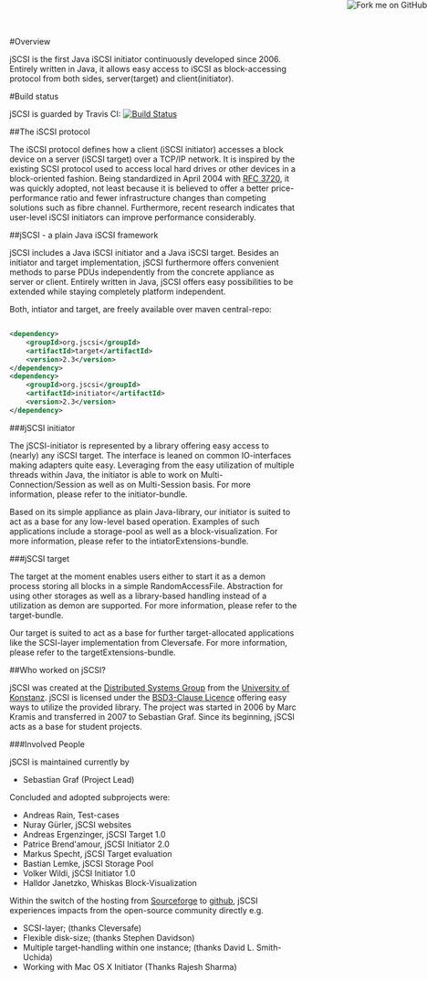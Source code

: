<a href="https://github.com/disy/jSCSI"><img style="position: absolute; top: 0; right: 0; border: 0;" src="https://s3.amazonaws.com/github/ribbons/forkme_right_green_007200.png" alt="Fork me on GitHub"/></a>

#Overview

jSCSI is the first Java iSCSI initiator continuously developed since 2006. Entirely written in Java, it allows easy access to iSCSI as block-accessing protocol from both sides, server(target) and client(initiator).

#Build status

jSCSI is guarded by Travis CI: [![Build Status](https://secure.travis-ci.org/disy/jSCSI.png)](http://travis-ci.org/disy/jSCSI)

##The iSCSI protocol

The iSCSI protocol defines how a client (iSCSI initiator) accesses a block device on a server (iSCSI target) over a TCP/IP network. It is inspired by the existing SCSI protocol used to access local hard drives or other devices in a block-oriented fashion. 
Being standardized in April 2004 with [RFC 3720](http://www.ietf.org/rfc/rfc3720.txt), it was quickly	adopted, not least because it is believed to offer a better price-performance ratio and fewer infrastructure changes than competing solutions such as fibre channel. 
Furthermore, recent research indicates that user-level iSCSI initiators can improve performance considerably.

##jSCSI - a plain Java iSCSI framework

jSCSI includes a Java iSCSI initiator and a Java iSCSI target. Besides an initiator and target implementation, jSCSI furthermore offers convenient methods to parse PDUs independently from the concrete appliance as server or client. Entirely written in Java, jSCSI offers easy possibilities to be extended while staying completely platform independent.

Both, intiator and target, are freely available over maven central-repo:

```xml

<dependency>
	<groupId>org.jscsi</groupId>
	<artifactId>target</artifactId>
	<version>2.3</version>
</dependency>
<dependency>
	<groupId>org.jscsi</groupId>
	<artifactId>initiator</artifactId>
	<version>2.3</version>
</dependency>
```

###jSCSI initiator

The jSCSI-initiator is represented by a library offering easy access to (nearly) any iSCSI target. The interface is leaned on common IO-interfaces making adapters quite easy. Leveraging from the easy utilization of multiple threads within Java, the initiator is able to work on Multi-Connection/Session as well as on Multi-Session basis. For more information, please refer to the initiator-bundle.

Based on its simple appliance as plain Java-library, our initiator is suited to act as a base for any low-level based operation. Examples of such applications include a storage-pool as well as a block-visualization. For more information, please refer to the intiatorExtensions-bundle.

###jSCSI target

The target at the moment enables users either to start it as a demon process storing all blocks in a simple RandomAccessFile. Abstraction for using other storages as well as a library-based handling instead of a utilization as demon are supported. For more information, please refer to the target-bundle.

Our target is suited to act as a base for further target-allocated applications like the SCSI-layer implementation from Cleversafe. For more information, please refer to the targetExtensions-bundle.

##Who worked on jSCSI?

jSCSI was created at the [Distributed Systems Group](http://www.disy.uni-konstanz.de/) from the [University of Konstanz](http://www.uni-konstanz.de/). jSCSI is licensed under the [BSD3-Clause Licence](http://www.opensource.org/licenses/BSD-3-Clause) offering easy ways to utilize the provided library. 
The project was started in 2006 by Marc Kramis and transferred in 2007 to Sebastian Graf. Since its beginning, jSCSI acts as a base for student projects. 

###Involved People

jSCSI is maintained currently by

* Sebastian Graf (Project Lead)

Concluded and adopted subprojects were:

* Andreas Rain, Test-cases
* Nuray Gürler, jSCSI websites
* Andreas Ergenzinger, jSCSI Target 1.0
* Patrice Brend'amour, jSCSI Initiator 2.0
* Markus Specht, jSCSI Target evaluation
* Bastian Lemke, jSCSI Storage Pool
* Volker Wildi, jSCSI Initiator 1.0
* Halldor Janetzko, Whiskas Block-Visualization

Within the switch of the hosting from [Sourceforge](http://sourceforge.net/projects/jscsi/) to [github](https://github.com/disy), jSCSI experiences impacts from the open-source community directly e.g.

* SCSI-layer; (thanks Cleversafe)
* Flexible disk-size; (thanks Stephen Davidson)
* Multiple target-handling within one instance; (thanks David L. Smith-Uchida)
* Working with Mac OS X Initiator (Thanks Rajesh Sharma)
